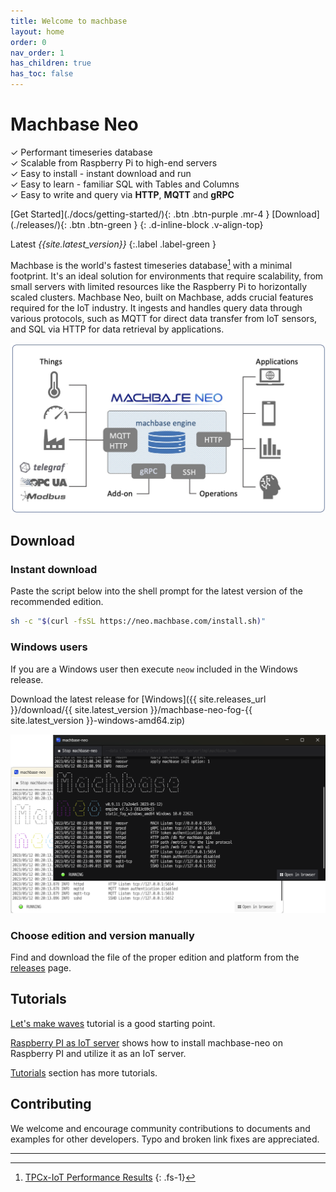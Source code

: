 ```yaml
---
title: Welcome to machbase
layout: home
order: 0
nav_order: 1
has_children: true
has_toc: false
---
```


# Machbase Neo

✓ Performant timeseries database <br/>
✓ Scalable from Raspberry Pi to high-end servers <br/>
✓ Easy to install - instant download and run <br/>
✓ Easy to learn - familiar SQL with Tables and Columns <br/>
✓ Easy to write and query via **HTTP**, **MQTT** and **gRPC** <br/>



<span class="fs-6">
[Get Started](./docs/getting-started/){: .btn .btn-purple .mr-4 } [Download](./releases/){: .btn .btn-green } 
</span>
{: .d-inline-block .v-align-top}

Latest *{{site.latest_version}}*
{:.label .label-green }

Machbase is the world's fastest timeseries database[^1] with a minimal footprint. It's an ideal solution for environments that require scalability, from small servers with limited resources like the Raspberry Pi to horizontally scaled clusters. Machbase Neo, built on Machbase, adds crucial features required for the IoT industry. It ingests and handles query data through various protocols, such as MQTT for direct data transfer from IoT sensors, and SQL via HTTP for data retrieval by applications.

![interfaces](/assets/img/interfaces.jpg)

## Download 

### Instant download

Paste the script below into the shell prompt for the latest version of the recommended edition.

```sh
sh -c "$(curl -fsSL https://neo.machbase.com/install.sh)"
```

### Windows <!--GUI--> users

If you are a Windows user then execute `neow` included in the Windows release.
<!--
the macOS user prefers to use GUI, download neow package from the [releases](./releases/#gui-for-macos) page.
,-->

Download the latest release for [Windows]({{ site.releases_url }}/download/{{ site.latest_version }}/machbase-neo-fog-{{ site.latest_version }}-windows-amd64.zip)
<!--
, [macOS (Apple)]({{ site.releases_url }}/download/{{ site.latest_version }}/neow-fog-{{ site.latest_version }}-macOS-arm64.zip) and [macOS (Intel)]({{ site.releases_url }}/download/{{ site.latest_version }}/neow-fog-{{ site.latest_version }}-macOS-amd64.zip).
-->

![interfaces](/assets/img/neow-win.png)


### Choose edition and version manually

Find and download the file of the proper edition and platform from the [releases](./releases/) page.

## Tutorials

[Let's make waves](./docs/letsmakewaves/00.index.md) tutorial is a good starting point.

[Raspberry PI as IoT server](./docs/tutorials/raspi-server.md) shows how to install machbase-neo on Raspberry PI and utilize it as an IoT server.

[Tutorials](./docs/tutorials/) section has more tutorials.

## Contributing

We welcome and encourage community contributions to documents and examples for other developers. Typo and broken link fixes are appreciated.

--------------

[^1]: [TPCx-IoT Performance Results](https://www.tpc.org/tpcx-iot/results/tpcxiot_perf_results5.asp?version=2)
{: .fs-1}

